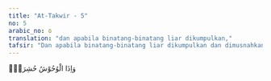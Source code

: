 ```yaml
---
title: "At-Takwir - 5"
no: 5
arabic_no: ٥
translation: "dan apabila binatang-binatang liar dikumpulkan,"
tafsir: "Dan apabila binatang-binatang liar dikumpulkan dan dimusnahkan."
---
```

وَاِذَا الْوُحُوْشُ حُشِرَتْۖ